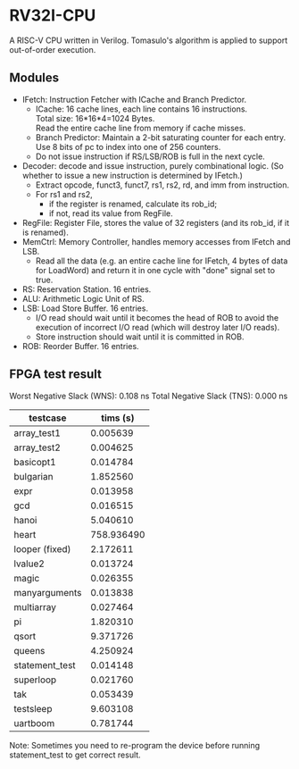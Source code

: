 # RV32I-CPU

A RISC-V CPU written in Verilog. Tomasulo's algorithm is applied to support out-of-order execution.

## Modules

- IFetch: Instruction Fetcher with ICache and Branch Predictor.
  - ICache: 16 cache lines, each line contains 16 instructions.  
    Total size: 16\*16\*4=1024 Bytes.  
    Read the entire cache line from memory if cache misses.
  - Branch Predictor: Maintain a 2-bit saturating counter for each entry.  
    Use 8 bits of pc to index into one of 256 counters.
  - Do not issue instruction if RS/LSB/ROB is full in the next cycle.
- Decoder: decode and issue instruction, purely combinational logic. (So whether to issue a new instruction is determined by IFetch.)
  - Extract opcode, funct3, funct7, rs1, rs2, rd, and imm from instruction.
  - For rs1 and rs2,
    - if the register is renamed, calculate its rob_id;
    - if not, read its value from RegFile.
- RegFile: Register File, stores the value of 32 registers (and its rob_id, if it is renamed).
- MemCtrl: Memory Controller, handles memory accesses from IFetch and LSB.
  - Read all the data (e.g. an entire cache line for IFetch, 4 bytes of data for LoadWord) and return it in one cycle with "done" signal set to true.
- RS: Reservation Station. 16 entries.
- ALU: Arithmetic Logic Unit of RS.
- LSB: Load Store Buffer. 16 entries.
  - I/O read should wait until it becomes the head of ROB to avoid the execution of incorrect I/O read (which will destroy later I/O reads).
  - Store instruction should wait until it is committed in ROB.
- ROB: Reorder Buffer. 16 entries.

## FPGA test result

Worst Negative Slack (WNS): 0.108 ns
Total Negative Slack (TNS): 0.000 ns

| testcase       | tims (s)   |
| -------------- | ---------- |
| array_test1    | 0.005639   |
| array_test2    | 0.004625   |
| basicopt1      | 0.014784   |
| bulgarian      | 1.852560   |
| expr           | 0.013958   |
| gcd            | 0.016515   |
| hanoi          | 5.040610   |
| heart          | 758.936490 |
| looper (fixed) | 2.172611   |
| lvalue2        | 0.013724   |
| magic          | 0.026355   |
| manyarguments  | 0.013838   |
| multiarray     | 0.027464   |
| pi             | 1.820310   |
| qsort          | 9.371726   |
| queens         | 4.250924   |
| statement_test | 0.014148   |
| superloop      | 0.021760   |
| tak            | 0.053439   |
| testsleep      | 9.603108   |
| uartboom       | 0.781744   |

Note: Sometimes you need to re-program the device before running statement_test to get correct result.
